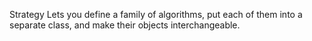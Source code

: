 Strategy 
Lets you define a family of algorithms, put each of them into a separate class, and make their objects interchangeable.
